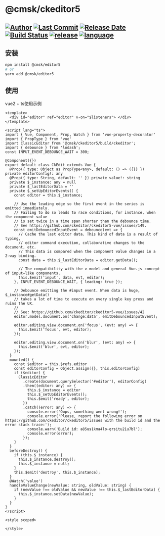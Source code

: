 # @cmsk/ckeditor5
[![Author](https://img.shields.io/badge/Author-@cmsk-red.svg "Author")](https://github.com/CavinHuang "Author")
[![Last Commit](https://img.shields.io/github/last-commit/cavinHuang/cmsk-ckeditor "last commit")](https://github.com/CavinHuang/cmsk-ckeditor/commits/main "last commit")
[![Release Date](https://img.shields.io/github/release-date/cavinHuang/cmsk-ckeditor "Release Date")](https://github.com/CavinHuang/cmsk-ckeditor/releases")
[![Build Status](https://travis-ci.com/JoeyBling/yilia-plus-demo.svg?branch=master)](https://github.com/CavinHuang/cmsk-ckeditor)
[![release](https://img.shields.io/github/v/release/cavinHuang/cmsk-ckeditor "release")](https://www.npmjs.com/package/@cmsk/ckeditor5 "release")
[![language](https://img.shields.io/github/languages/top/cavinHuang/cmsk-ckeditor "language")](https://img.shields.io/github/languages/top/cavinHuang/cmsk-ckeditor "language") 
---
## 安装 
```bash
npm install @cmsk/editor5
# or
yarn add @cmsk/editor5
```

## 使用
vue2 + ts使用示例

```vue
<template>
  <div id="editor" ref="editor" v-on="$listeners"> </div>
</template>

<script lang="ts">
import { Vue, Component, Prop, Watch } from 'vue-property-decorator'
import { PropType } from 'vue'
import ClassicEditor from '@cmsk/ckeditor5/build/ckeditor';
import { debounce } from 'lodash';
const INPUT_EVENT_DEBOUNCE_WAIT = 300;

@Component({})
export default class CkEdit extends Vue {
  @Prop({ type: Object as PropType<any>, default: () => ({}) }) private editorConfig!: any
  @Prop({ type: String, default: '' }) private value!: string
  private $_instance: any = null
  private $_lastEditorData = ''
  private $_setUpEditorEvents() {
    const editor = this.$_instance;

    // Use the leading edge so the first event in the series is emitted immediately.
    // Failing to do so leads to race conditions, for instance, when the component value
    // is set twice in a time span shorter than the debounce time.
    // See https://github.com/ckeditor/ckeditor5-vue/issues/149.
    const emitDebouncedInputEvent = debounce(evt => {
      // Cache the last editor data. This kind of data is a result of typing,
      // editor command execution, collaborative changes to the document, etc.
      // This data is compared when the component value changes in a 2-way binding.
      const data = this.$_lastEditorData = editor.getData();

      // The compatibility with the v-model and general Vue.js concept of input–like components.
      this.$emit('input', data, evt, editor);
    }, INPUT_EVENT_DEBOUNCE_WAIT, { leading: true });

    // Debounce emitting the #input event. When data is huge, $_instance#getData()
    // takes a lot of time to execute on every single key press and ruins the UX.
    //
    // See: https://github.com/ckeditor/ckeditor5-vue/issues/42
    editor.model.document.on('change:data', emitDebouncedInputEvent);

    editor.editing.view.document.on('focus', (evt: any) => {
      this.$emit('focus', evt, editor);
    });

    editor.editing.view.document.on('blur', (evt: any) => {
      this.$emit('blur', evt, editor);
    });
  }
  mounted() {
    const $editor = this.$refs.editor
    const editorConfig = Object.assign({}, this.editorConfig)
    if ($editor) {
      ClassicEditor
        .create(document.querySelector('#editor'), editorConfig)
        .then((editor: any) => {
          this.$_instance = editor
          this.$_setUpEditorEvents();
          this.$emit('ready', editor);
        })
        .catch((error: any) => {
          console.error('Oops, something went wrong!');
          console.error('Please, report the following error on https://github.com/ckeditor/ckeditor5/issues with the build id and the error stack trace:');
          console.warn('Build id: a85us1kma4lo-qrsitu21u7bl');
          console.error(error);
        });
    }
  }
  beforeDestroy() {
    if (this.$_instance) {
      this.$_instance.destroy();
      this.$_instance = null;
    }
    this.$emit('destroy', this.$_instance);
  }
  @Watch('value')
  handleValueChange(newValue: string, oldValue: string) {
    if (newValue !== oldValue && newValue !== this.$_lastEditorData) {
      this.$_instance.setData(newValue);
    }
  }
}
</script>

<style scoped>

</style>

```
